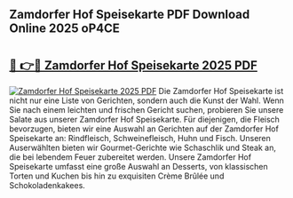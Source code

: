 ## Zamdorfer Hof Speisekarte PDF Download Online 2025 oP4CE

# <h2><a href="http://gc8ugc.nevu.top/?p=Zamdorfer+Hof+Speisekarte">🔗 👉🔴 Zamdorfer Hof Speisekarte 2025 PDF</a></h2>

[![Zamdorfer Hof Speisekarte 2025 PDF](https://i.imgur.com/dBaPXMq.png)](http://gc8ugc.nevu.top/?p=Zamdorfer+Hof+Speisekarte)
Die Zamdorfer Hof Speisekarte ist nicht nur eine Liste von Gerichten, sondern auch die Kunst der Wahl. Wenn Sie nach einem leichten und frischen Gericht suchen, probieren Sie unsere Salate aus unserer Zamdorfer Hof Speisekarte. Für diejenigen, die Fleisch bevorzugen, bieten wir eine Auswahl an Gerichten auf der Zamdorfer Hof Speisekarte an: Rindfleisch, Schweinefleisch, Huhn und Fisch. Unseren Auserwählten bieten wir Gourmet-Gerichte wie Schaschlik und Steak an, die bei lebendem Feuer zubereitet werden. Unsere Zamdorfer Hof Speisekarte umfasst eine große Auswahl an Desserts, von klassischen Torten und Kuchen bis hin zu exquisiten Crème Brûlée und Schokoladenkakees.

